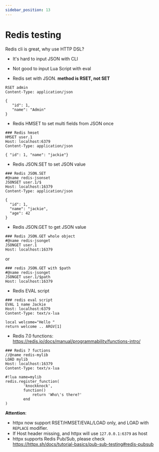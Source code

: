 ```yaml
---
sidebar_position: 13
---
```


# Redis testing

Redis cli is great, why use HTTP DSL?

* It's hard to input JSON with CLI
* Not good to input Lua Script with eval

* Redis set with JSON. **method is RSET, not SET**

```http request
RSET admin
Content-Type: application/json

{
   "id": 1,
   "name": "Admin"
}
```

* Redis HMSET to set multi fields from JSON once

```
### Redis hmset
HMSET user.1
Host: localhost:6379
Content-Type: application/json

{ "id": 1, "name": "jackie"}     
```

* Redis JSON.SET to set JSON value

```
### Redis JSON.SET
#@name redis-jsonset
JSONSET user.1/$
Host: localhost:16379
Content-Type: application/json

{
  "id": 1,
  "name": "jackie",
  "age": 42
}
```

* Redis JSON.GET to get JSON value

```
### Redis JSON.GET whole object
#@name redis-jsonget
JSONGET user.1
Host: localhost:16379
```

or

```
### redis JSON.GET with $path
#@name redis-jsonget
JSONGET user.1/$path
Host: localhost:16379
```

* Redis EVAL script

```
### redis eval script
EVAL 1 name Jackie
Host: localhost:6379
Content-Type: text/x-lua
                  
local welcome="Hello "                 
return welcome .. ARGV[1]
```

* Redis 7.0 functions: https://redis.io/docs/manual/programmability/functions-intro/

```
### Redis 7 fuctions
//@name redis-mylib
LOAD mylib
Host: localhost:16379
Content-Type: text/x-lua

#!lua name=mylib
redis.register_function(
        'knockknock',
        function()
            return 'Who\'s there?'
        end
)
```

**Attention**:

* httpx now support RSET/HMSET/EVAL/LOAD only, and LOAD with `REPLACE` modifier.
* If Host header missing, and httpx will use `127.0.0.1:6379` as host
* httpx supports Redis Pub/Sub, please check https://httpx.sh/docs/tutorial-basics/pub-sub-testing#redis-pubsub

